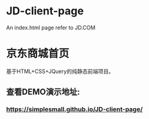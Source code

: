 # JD-client-page
An index.html page refer to JD.COM

京东商城首页
===========

基于HTML+CSS+JQuery的纯静态前端项目。

## 查看DEMO演示地址:

###  https://simplesmall.github.io/JD-client-page/ 

